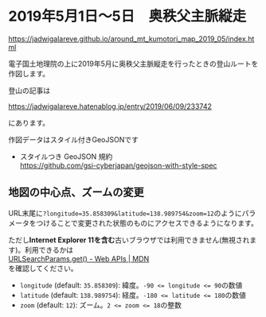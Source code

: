 # 2019年5月1日〜5日　奥秩父主脈縦走

https://jadwigalareve.github.io/around_mt_kumotori_map_2019_05/index.html

電子国土地理院の上に2019年5月に奥秩父主脈縦走を行ったときの登山ルートを作図します。

登山の記事は

https://jadwigalareve.hatenablog.jp/entry/2019/06/09/233742

にあります。

作図データはスタイル付きGeoJSONです

- スタイルつき GeoJSON 規約  
https://github.com/gsi-cyberjapan/geojson-with-style-spec

## 地図の中心点、ズームの変更

URL末尾に`?longitude=35.858309&latitude=138.989754&zoom=12`のようにパラメータをつけることで変更された状態のものにアクセスできるようになります。

ただし**Internet Explorer 11を含む**古いブラウザでは利用できません(無視されます)。利用できるかは  
[URLSearchParams.get() - Web APIs | MDN](https://developer.mozilla.org/en-US/docs/Web/API/URLSearchParams/get#Browser_compatibility)  
を確認してください。

- `longitude` (default: `35.858309`): 緯度。`-90 <= longitude <= 90`の数値
- `latitude` (default: `138.989754`): 経度。`-180 <= latitude <= 180`の数値
- `zoom` (default: `12`): ズーム。`2 <= zoom <= 18`の整数
